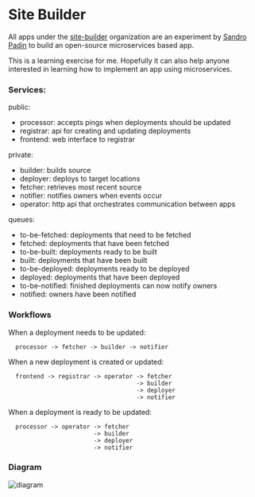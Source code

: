 # Site Builder

All apps under the [site-builder](https://github.com/site-builder/) organization
are an experiment by [Sandro Padin](https://github.com/spadin) to build an
open-source microservices based app.

This is a learning exercise for me. Hopefully it can also help anyone interested
in learning how to implement an app using microservices.

### Services:

public:

* processor: accepts pings when deployments should be updated
* registrar: api for creating and updating deployments
* frontend:  web interface to registrar

private:

* builder:  builds source
* deployer: deploys to target locations
* fetcher:  retrieves most recent source
* notifier: notifies owners when events occur
* operator: http api that orchestrates communication between apps

queues:

* to-be-fetched: deployments that need to be fetched
* fetched: deployments that have been fetched
* to-be-built: deployments ready to be built
* built: deployments that have been built
* to-be-deployed: deployments ready to be deployed
* deployed: deployments that have been deployed
* to-be-notified: finished deployments can now notify owners
* notified: owners have been notified

### Workflows

When a deployment needs to be updated:

      processor -> fetcher -> builder -> notifier

When a new deployment is created or updated:

      frontend -> registrar -> operator -> fetcher
                                        -> builder
                                        -> deployer
                                        -> notifier

When a deployment is ready to be updated:

      processor -> operator -> fetcher
                            -> builder
                            -> deployer
                            -> notifier

### Diagram

![diagram](https://rawgithub.com/site-builder/overview/master/diagram.svg)
